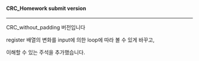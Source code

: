 #### CRC_Homework submit version

------------------------

CRC_without_padding 버전입니다 

register 배열의 변화를 input에 의한 loop에 따라 볼 수 있게 바꾸고,

이해할 수 있는 주석을 추가했습니다.
